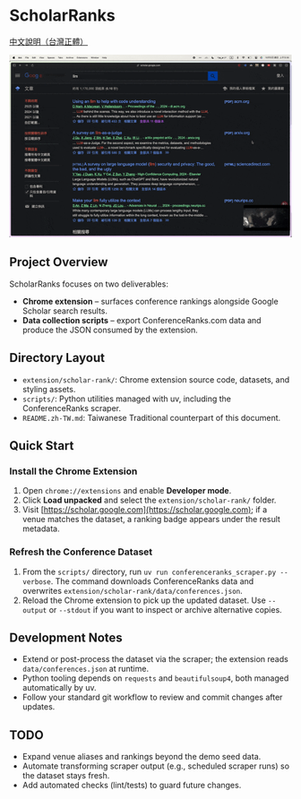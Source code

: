 # ScholarRanks

[中文說明（台灣正體）](README.zh-TW.md)

![Demo](demo.gif)

## Project Overview
ScholarRanks focuses on two deliverables:
- **Chrome extension** – surfaces conference rankings alongside Google Scholar search results.
- **Data collection scripts** – export ConferenceRanks.com data and produce the JSON consumed by the extension.

## Directory Layout
- `extension/scholar-rank/`: Chrome extension source code, datasets, and styling assets.
- `scripts/`: Python utilities managed with uv, including the ConferenceRanks scraper.
- `README.zh-TW.md`: Taiwanese Traditional counterpart of this document.

## Quick Start
### Install the Chrome Extension
1. Open `chrome://extensions` and enable **Developer mode**.
2. Click **Load unpacked** and select the `extension/scholar-rank/` folder.
3. Visit [https://scholar.google.com](https://scholar.google.com); if a venue matches the dataset, a ranking badge appears under the result metadata.

### Refresh the Conference Dataset
1. From the `scripts/` directory, run `uv run conferenceranks_scraper.py --verbose`. The command downloads ConferenceRanks data and overwrites `extension/scholar-rank/data/conferences.json`.
2. Reload the Chrome extension to pick up the updated dataset. Use `--output` or `--stdout` if you want to inspect or archive alternative copies.

## Development Notes
- Extend or post-process the dataset via the scraper; the extension reads `data/conferences.json` at runtime.
- Python tooling depends on `requests` and `beautifulsoup4`, both managed automatically by uv.
- Follow your standard git workflow to review and commit changes after updates.

## TODO
- Expand venue aliases and rankings beyond the demo seed data.
- Automate transforming scraper output (e.g., scheduled scraper runs) so the dataset stays fresh.
- Add automated checks (lint/tests) to guard future changes.
